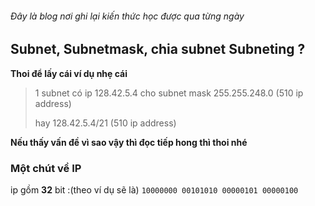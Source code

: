 ###### Đây là blog nơi ghi lại kiến thức học được qua từng ngày
## Subnet, Subnetmask, chia subnet Subneting ?
__Thoi để lấy cái ví dụ nhẹ cái__
> 1 subnet có ip 128.42.5.4 cho subnet mask 255.255.248.0 (510 ip address)
>
> hay 128.42.5.4/21 (510 ip address)

__Nếu thấy vấn đề vì sao vậy thì đọc tiếp hong thì thoi nhé__
### Một chút về IP
 ip gồm **32** bit :(theo ví dụ sẽ là) `10000000 00101010 00000101 00000100`

